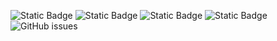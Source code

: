 ![Static Badge](https://img.shields.io/badge/blacklists-60-000000) ![Static Badge](https://img.shields.io/badge/blacklisted-2608252-cc0000) ![Static Badge](https://img.shields.io/badge/whitelisted-2244-00CC00) ![Static Badge](https://img.shields.io/badge/streaming_blacklist-28107-000000) ![GitHub issues](https://img.shields.io/github/issues/fabriziosalmi/blacklists)
